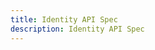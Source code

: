```yaml
---
title: Identity API Spec
description: Identity API Spec
---
```


[//]: # (<RedoclyAPIBlock src="/static/identityApi.json" width="600px" disableSidebar />)
<RedoclyAPIBlock src="/identityApi.json" />